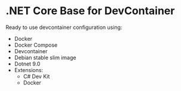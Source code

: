 # .NET Core Base for DevContainer

Ready to use devcontainer configuration using:

- Docker
- Docker Compose
- Devcontainer
- Debian stable slim image
- Dotnet 9.0
- Extensions:
  - C# Dev Kit
  - Docker
